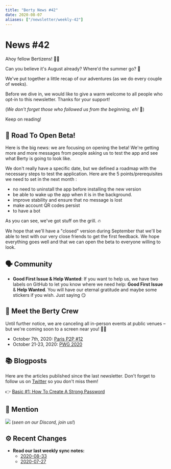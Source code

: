 ```yaml
---
title: "Berty News #42"
date: 2020-08-07
aliases: ["/newsletter/weekly-42"]
---
```



# News #42

Ahoy fellow Bertizens! 🏴‍☠️

Can you believe it's August already? Where'd the summer go? 🤔

We've put together a little recap of our adventures (as we do every couple of weeks).

Before we dive in, we would like to give a warm welcome to all people who opt-in to this newsletter. Thanks for your support! 

(_We don't forget those who followed us from the beginning, eh!_ 🧡)

Keep on reading!

## 🚀 Road To Open Beta!

Here is the big news: we are focusing on opening the beta! We're getting more and more messages from people asking us to test the app and see what Berty is going to look like. 

We don't really have a specific date, but we defined a roadmap with the necessary steps to test the application. Here are the 5 points/prerequisites we need to set in the next month : 
- no need to uninstall the app before installing the new version
- be able to wake up the app when it is in the background.
- improve stability and ensure that no message is lost
- make account QR codes persist
- to have a bot

As you can see, we've got stuff on the grill. 🔥 

 We hope that we'll have a "closed" version during September that we'll be able to test with our very close friends to get the first feedback. We hope everything goes well and that we can open the beta to everyone willing to look. 


## 🗣️ Community

* **Good First Issue & Help Wanted**: If you want to help us, we have two labels on GitHub to let you know where we need help: **Good First Issue** & **Help Wanted**. You will have our eternal gratitude and maybe some stickers if you wish. Just saying 😏



## 🎉 Meet the Berty Crew

Until further notice, we are canceling all in-person events at public venues – but we're coming soon to a screen near you! 🚧🚧

* October 7th, 2020: [Paris P2P #12](https://p2p.paris/en/event/monthly-12/)
* October 21-23, 2020: [PWG 2020](https://www.planetiers.com/worldgathering/)



## 📚 Blogposts

Here are the articles published since the last newsletter. Don't forget to follow us on [Twitter](https://twitter.com/berty) so you don't miss them! 

👉 [Basic #1: How To Create A Strong Password](https://berty.tech/blog/create-strong-password/)


## 💌 Mention 

![](https://i.imgur.com/0VDM1lV.png)
(_seen on our Discord, join us!_)


## ⚙️ Recent Changes


* **Read our last weekly sync notes:**
    * [2020-08-33](https://github.com/berty/community/blob/master/meeting-notes/2020/Q3/2020-08-03--staff-team-weekly-sync.md)
    * [2020-07-27](https://github.com/berty/community/blob/master/meeting-notes/2020/Q3/2020-07-27--staff-team-weekly-sync.md)

